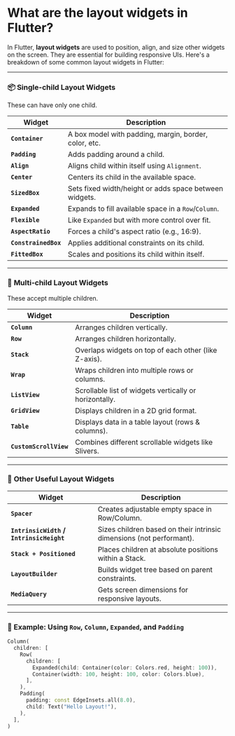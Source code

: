 # What are the layout widgets in Flutter?

In Flutter, **layout widgets** are used to position, align, and size other widgets on the screen. They are essential for building responsive UIs. Here's a breakdown of some common layout widgets in Flutter:

---

### 📦 **Single-child Layout Widgets**
These can have only one child.

| Widget        | Description |
|---------------|-------------|
| **`Container`** | A box model with padding, margin, border, color, etc. |
| **`Padding`**   | Adds padding around a child. |
| **`Align`**     | Aligns child within itself using `Alignment`. |
| **`Center`**    | Centers its child in the available space. |
| **`SizedBox`**  | Sets fixed width/height or adds space between widgets. |
| **`Expanded`**  | Expands to fill available space in a `Row`/`Column`. |
| **`Flexible`**  | Like `Expanded` but with more control over fit. |
| **`AspectRatio`** | Forces a child's aspect ratio (e.g., 16:9). |
| **`ConstrainedBox`** | Applies additional constraints on its child. |
| **`FittedBox`** | Scales and positions its child within itself. |

---

### 🧱 **Multi-child Layout Widgets**
These accept multiple children.

| Widget        | Description |
|---------------|-------------|
| **`Column`**   | Arranges children vertically. |
| **`Row`**      | Arranges children horizontally. |
| **`Stack`**    | Overlaps widgets on top of each other (like Z-axis). |
| **`Wrap`**     | Wraps children into multiple rows or columns. |
| **`ListView`** | Scrollable list of widgets vertically or horizontally. |
| **`GridView`** | Displays children in a 2D grid format. |
| **`Table`**    | Displays data in a table layout (rows & columns). |
| **`CustomScrollView`** | Combines different scrollable widgets like Slivers. |

---

### 🧰 **Other Useful Layout Widgets**

| Widget            | Description |
|-------------------|-------------|
| **`Spacer`**        | Creates adjustable empty space in Row/Column. |
| **`IntrinsicWidth` / `IntrinsicHeight`** | Sizes children based on their intrinsic dimensions (not performant). |
| **`Stack + Positioned`** | Places children at absolute positions within a Stack. |
| **`LayoutBuilder`** | Builds widget tree based on parent constraints. |
| **`MediaQuery`**    | Gets screen dimensions for responsive layouts. |

---

### 🧩 Example: Using `Row`, `Column`, `Expanded`, and `Padding`

```dart
Column(
  children: [
    Row(
      children: [
        Expanded(child: Container(color: Colors.red, height: 100)),
        Container(width: 100, height: 100, color: Colors.blue),
      ],
    ),
    Padding(
      padding: const EdgeInsets.all(8.0),
      child: Text("Hello Layout!"),
    ),
  ],
)
```
